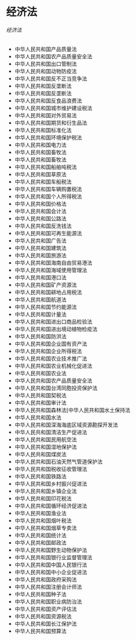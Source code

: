 # 经济法

###### 经济法

* 中华人民共和国产品质量法
* 中华人民共和国农产品质量安全法
* 中华人民共和国出口管制法
* 中华人民共和国动物防疫法
* 中华人民共和国反不正当竞争法
* 中华人民共和国反垄断法
* 中华人民共和国反垄断法
* 中华人民共和国反食品浪费法
* 中华人民共和国城市维护建设税法
* 中华人民共和国对外贸易法
* 中华人民共和国期货和衍生品法
* 中华人民共和国标准化法
* 中华人民共和国环境保护税法
* 中华人民共和国电力法
* 中华人民共和国畜牧法
* 中华人民共和国畜牧法
* 中华人民共和国船舶吨税法
* 中华人民共和国草原法
* 中华人民共和国车船税法
* 中华人民共和国车辆购置税法
* 中华人民共和国个人所得税法
* 中华人民共和国价格法
* 中华人民共和国会计法
* 中华人民共和国公路法
* 中华人民共和国反洗钱法
* 中华人民共和国可再生能源法
* 中华人民共和国广告法
* 中华人民共和国建筑法
* 中华人民共和国旅游法
* 中华人民共和国海南自由贸易港法
* 中华人民共和国海域使用管理法
* 中华人民共和国港口法
* 中华人民共和国矿产资源法
* 中华人民共和国耕地占用税法
* 中华人民共和国航道法
* 中华人民共和国节约能源法
* 中华人民共和国计量法
* 中华人民共和国进出口商品检验法
* 中华人民共和国进出境动植物检疫法
* 中华人民共和国防洪法
* 中华人民共和国企业国有资产法
* 中华人民共和国企业所得税法
* 中华人民共和国农业技术推广法
* 中华人民共和国农业机械化促进法
* 中华人民共和国农业法
* 中华人民共和国农产品质量安全法
* 中华人民共和国台湾同胞投资保护法
* 中华人民共和国契税法
* 中华人民共和国审计法
* 中华人民共和国森林法[中华人民共和国水土保持法
* 中华人民共和国水法
* 中华人民共和国深海海底区域资源勘探开发法
* 中华人民共和国清洁生产促进法
* 中华人民共和国民用航空法
* 中华人民共和国湿地保护法
* 中华人民共和国煤炭法
* 中华人民共和国石油天然气管道保护法
* 中华人民共和国税收征收管理法
* 中华人民共和国铁路法
* 中华人民共和国乡村振兴促进法
* 中华人民共和国乡镇企业法
* 中华人民共和国印花税法
* 中华人民共和国循环经济促进法
* 中华人民共和国渔业法
* 中华人民共和国烟叶税法
* 中华人民共和国烟草专卖法
* 中华人民共和国统计法
* 中华人民共和国邮政法
* 中华人民共和国野生动物保护法
* 中华人民共和国银行业监督管理法
* 中华人民共和国中国人民银行法
* 中华人民共和国中小企业促进法
* 中华人民共和国政府采购法
* 中华人民共和国注册会计师法
* 中华人民共和国种子法
* 中华人民共和国职业病防治法
* 中华人民共和国资产评估法
* 中华人民共和国资源税法
* 中华人民共和国长江保护法
* 中华人民共和国预算法
